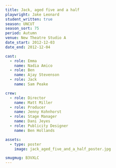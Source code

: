 ```yaml
---
title: Jack, aged five and a half
playwright: Jake Leonard
student_written: true
season: UNCUT
season_sort: 75
period: Autumn
venue: New Theatre Studio A
date_start: 2012-12-03
date_end: 2012-12-04

cast:
  - role: Emma
    name: Nadia Amico
  - role: Ben
    name: Ajay Stevenson
  - role: Jack
    name: Sam Peake

crew:
  - role: Director
    name: Matt Miller
  - role: Producer
    name: Jenny Kohnhorst
  - role: Stage Manager
    name: Dani Jeyes
  - role: Publicity Designer
    name: Ben Hollands

assets:
  - type: poster
    image: jack_aged_five_and_a_half_poster.jpg

smugmug: B3VXLC
---
```


